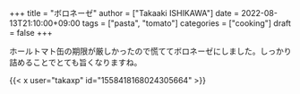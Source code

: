 +++
title = "ボロネーゼ"
author = ["Takaaki ISHIKAWA"]
date = 2022-08-13T21:10:00+09:00
tags = ["pasta", "tomato"]
categories = ["cooking"]
draft = false
+++

ホールトマト缶の期限が厳しかったので慌ててボロネーゼにしました。しっかり詰めることでとても旨くなりますね。  

{{< x user="takaxp" id="1558418168024305664" >}}
